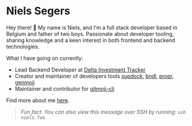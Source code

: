 # Niels Segers

Hey there! 👋 My name is Niels, and I'm a full stack developer based in Belgium and father of two boys. Passionate about developer tooling, sharing knowledge and a keen interest in both frontend and backend technologies.

What I have going on currently:

- Lead Backend Developer at [Delta Investment Tracker](https://delta.app)
- Creator and maintainer of developers tools [supdock](https://github.com/segersniels/supdock), [bndl](https://github.com/segersniels/bndl), [propr](https://github.com/segersniels/propr), [genmoji](https://github.com/segersniels/genmoji)
- Maintainer and contributor for [gitmoji-cli](https://github.com/carloscuesta/gitmoji-cli)

Find more about me [here](https://niels.foo/about).

> _Fun fact: You can also view this message over SSH by running: `ssh niels.foo`_

